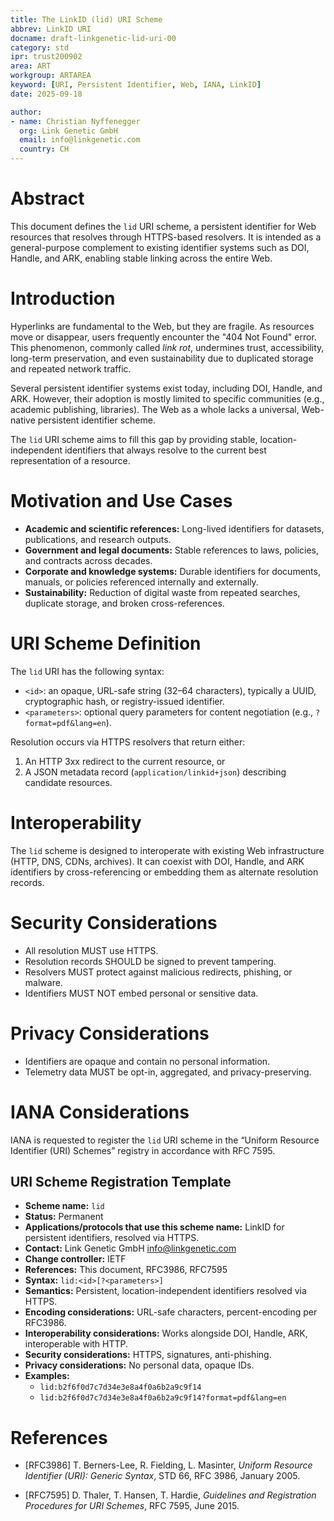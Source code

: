 ```yaml
---
title: The LinkID (lid) URI Scheme
abbrev: LinkID URI
docname: draft-linkgenetic-lid-uri-00
category: std
ipr: trust200902
area: ART
workgroup: ARTAREA
keyword: [URI, Persistent Identifier, Web, IANA, LinkID]
date: 2025-09-18

author:
- name: Christian Nyffenegger
  org: Link Genetic GmbH
  email: info@linkgenetic.com
  country: CH
---
```


# Abstract

This document defines the `lid` URI scheme, a persistent identifier
for Web resources that resolves through HTTPS-based resolvers.
It is intended as a general-purpose complement to existing identifier
systems such as DOI, Handle, and ARK, enabling stable linking across
the entire Web.

# Introduction

Hyperlinks are fundamental to the Web, but they are fragile. As
resources move or disappear, users frequently encounter the
"404 Not Found" error. This phenomenon, commonly called *link rot*,
undermines trust, accessibility, long-term preservation, and even
sustainability due to duplicated storage and repeated network traffic.

Several persistent identifier systems exist today, including DOI,
Handle, and ARK. However, their adoption is mostly limited to
specific communities (e.g., academic publishing, libraries). The Web
as a whole lacks a universal, Web-native persistent identifier scheme.

The `lid` URI scheme aims to fill this gap by providing stable,
location-independent identifiers that always resolve to the current
best representation of a resource.

# Motivation and Use Cases

- **Academic and scientific references:** Long-lived identifiers for
  datasets, publications, and research outputs.
- **Government and legal documents:** Stable references to laws,
  policies, and contracts across decades.
- **Corporate and knowledge systems:** Durable identifiers for
  documents, manuals, or policies referenced internally and externally.
- **Sustainability:** Reduction of digital waste from repeated searches,
  duplicate storage, and broken cross-references.

# URI Scheme Definition

The `lid` URI has the following syntax:


- `<id>`: an opaque, URL-safe string (32–64 characters), typically a
  UUID, cryptographic hash, or registry-issued identifier.
- `<parameters>`: optional query parameters for content negotiation
  (e.g., `?format=pdf&lang=en`).

Resolution occurs via HTTPS resolvers that return either:

1. An HTTP 3xx redirect to the current resource, or
2. A JSON metadata record (`application/linkid+json`) describing
   candidate resources.

# Interoperability

The `lid` scheme is designed to interoperate with existing Web
infrastructure (HTTP, DNS, CDNs, archives). It can coexist with DOI,
Handle, and ARK identifiers by cross-referencing or embedding them as
alternate resolution records.

# Security Considerations

- All resolution MUST use HTTPS.  
- Resolution records SHOULD be signed to prevent tampering.  
- Resolvers MUST protect against malicious redirects, phishing, or
  malware.  
- Identifiers MUST NOT embed personal or sensitive data.  

# Privacy Considerations

- Identifiers are opaque and contain no personal information.  
- Telemetry data MUST be opt-in, aggregated, and privacy-preserving.  

# IANA Considerations

IANA is requested to register the `lid` URI scheme in the
“Uniform Resource Identifier (URI) Schemes” registry in accordance
with RFC 7595.

## URI Scheme Registration Template

- **Scheme name:** `lid`  
- **Status:** Permanent  
- **Applications/protocols that use this scheme name:** LinkID for
  persistent identifiers, resolved via HTTPS.  
- **Contact:** Link Genetic GmbH <info@linkgenetic.com>  
- **Change controller:** IETF  
- **References:** This document, RFC3986, RFC7595  
- **Syntax:** `lid:<id>[?<parameters>]`  
- **Semantics:** Persistent, location-independent identifiers resolved
  via HTTPS.  
- **Encoding considerations:** URL-safe characters, percent-encoding
  per RFC3986.  
- **Interoperability considerations:** Works alongside DOI, Handle,
  ARK, interoperable with HTTP.  
- **Security considerations:** HTTPS, signatures, anti-phishing.  
- **Privacy considerations:** No personal data, opaque IDs.  
- **Examples:**  
  - `lid:b2f6f0d7c7d34e3e8a4f0a6b2a9c9f14`  
  - `lid:b2f6f0d7c7d34e3e8a4f0a6b2a9c9f14?format=pdf&lang=en`

# References

* [RFC3986] T. Berners-Lee, R. Fielding, L. Masinter,
  *Uniform Resource Identifier (URI): Generic Syntax*,
  STD 66, RFC 3986, January 2005.

* [RFC7595] D. Thaler, T. Hansen, T. Hardie,
  *Guidelines and Registration Procedures for URI Schemes*,
  RFC 7595, June 2015.
